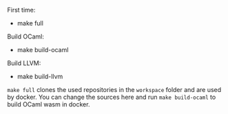 First time:
- make full

Build OCaml:
- make build-ocaml

Build LLVM:
- make build-llvm



`make full` clones the used repositories in the `workspace` folder and are used by docker. You can change the sources here and run `make build-ocaml` to build OCaml wasm in docker.